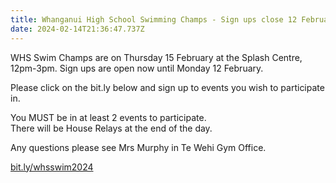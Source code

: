 ```yaml
---
title: Whanganui High School Swimming Champs - Sign ups close 12 February
date: 2024-02-14T21:36:47.737Z
---
```

WHS Swim Champs are on Thursday 15 February at the Splash Centre, 12pm-3pm. Sign ups are open now until Monday 12 February.  

Please click on the bit.ly below and sign up to events you wish to participate in.  

You MUST be in at least 2 events to participate.  
There will be House Relays at the end of the day.

Any questions please see Mrs Murphy in Te Wehi Gym Office.  

[bit.ly/whsswim2024](https://docs.google.com/forms/d/e/1FAIpQLSfGkXPxgV0WmO5KJC9QLOq-EVODX3FRztsBo7J7ZwNpqy5Seg/viewform)